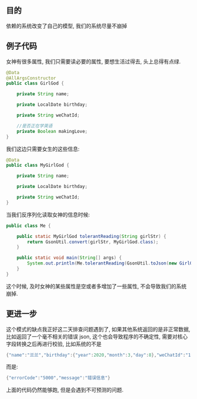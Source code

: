 ## 目的

依赖的系统改变了自己的模型, 我们的系统尽量不崩掉

## 例子代码

女神有很多属性, 我们只需要读必要的属性, 要想生活过得去, 头上总得有点绿.

```java
@Data
@AllArgsConstructor
public class GirlGod {

    private String name;

    private LocalDate birthday;

    private String weChatId;

    //是否正在学英语
    private Boolean makingLove;
}
```

我们这边只需要女生的这些信息:

```java
@Data
public class MyGirlGod {

    private String name;

    private LocalDate birthday;

    private String weChatId;
}
```

当我们反序列化读取女神的信息时候:

```java
public class Me {

    public static MyGirlGod tolerantReading(String girlStr) {
        return GsonUtil.convert(girlStr, MyGirlGod.class);
    }

    public static void main(String[] args) {
        System.out.println(Me.tolerantReading(GsonUtil.toJson(new GirlGod("兰兰", LocalDate.now(), "13820802870", true))));
    }
}
```

这个时候, 及时女神的某些属性是空或者多增加了一些属性, 不会导致我们的系统崩掉.

## 更进一步

这个模式的缺点我正好这二天排查问题遇到了, 如果其他系统返回的是非正常数据, 比如返回了一个毫不相关的错误 json, 这个也会导致程序的不确定性, 需要对核心字段转换之后再进行校验, 比如系统的不是

```java
{"name":"兰兰","birthday":{"year":2020,"month":3,"day":8},"weChatId":"13820802870","makingLove":true}

```

而是:

```java
{"errorCode":"5000","message":"错误信息"}
```

上面的代码仍然能够跑, 但是会遇到不可预测的问题.

